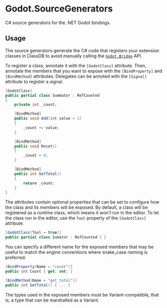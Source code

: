# Godot.SourceGenerators

C# source generators for the .NET Godot bindings.

## Usage

The source generators generate the C# code that registers your extension classes in ClassDB to avoid manually calling the [`Godot.Bridge`](../Godot.Bindings/Bridge) API.

To register a class, annotate it with the `[GodotClass]` attribute. Then, annotate the members that you want to expose with the `[BindProperty]` and `[BindMethod]` attributes. Delegates can be annoted with the `[Signal]` attribute to register a signal.

```csharp
[GodotClass]
public partial class Summator : RefCounted
{
	private int _count;

	[BindMethod]
	public void Add(int value = 1)
	{
		_count += value;
	}

	[BindMethod]
	public void Reset()
	{
		_count = 0;
	}

	[BindMethod]
	public int GetTotal()
	{
		return _count;
	}
}
```

The attributes contain optional properties that can be set to configure how the class and its members will be exposed. By default, a class will be registered as a _runtime_ class, which means it won't run in the editor. To let the class run in the editor, use the `Tool` property of the `[GodotClass]` attribute.

```csharp
[GodotClass(Tool = true)]
public partial class Sumator : RefCounted { }
```

You can specify a different name for the exposed members that may be useful to match the engine conventions where snake_case naming is preferred.

```csharp
[BindProperty(Name = "count")]
public int Count { get; set; }

[BindMethod(Name = "get_total")]
public int GetTotal() { ... }
```

The types used in the exposed members must be Variant-compatible, that is, a type that can be marshalled as a Variant.

